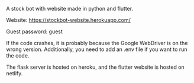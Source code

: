 A stock bot with website made in python and flutter. 

Website: https://stockbot-website.herokuapp.com/

Guest password: guest

If the code crashes, it is probably because the Google WebDriver is on the wrong version. Additionally, you need to add an .env file if you want to run the code.

The flask server is hosted on heroku, and the flutter website is hosted on netlify.